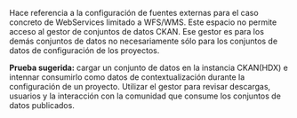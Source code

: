 Hace referencia a la configuración de fuentes externas para el caso concreto de WebServices limitado a WFS/WMS. Este espacio no permite acceso al gestor de conjuntos de datos CKAN. Ese gestor es para los demás conjuntos de datos no necesariamente sólo para los conjuntos de datos de configuración de los proyectos.


**Prueba sugerida:** cargar un conjunto de datos en la instancia CKAN(HDX) e intennar consumirlo como datos de contextualización durante la configuración de un proyecto. Utilizar el gestor para revisar descargas, usuarios y la interacción con la comunidad que consume los conjuntos de datos publicados.
